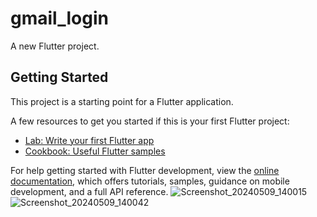 # gmail_login

A new Flutter project.

## Getting Started

This project is a starting point for a Flutter application.

A few resources to get you started if this is your first Flutter project:

- [Lab: Write your first Flutter app](https://docs.flutter.dev/get-started/codelab)
- [Cookbook: Useful Flutter samples](https://docs.flutter.dev/cookbook)

For help getting started with Flutter development, view the
[online documentation](https://docs.flutter.dev/), which offers tutorials,
samples, guidance on mobile development, and a full API reference.
![Screenshot_20240509_140015](https://github.com/Prafulpatnecha/gmail_login/assets/144161200/772e463f-f193-4961-bfd7-0e629c309fe7)
![Screenshot_20240509_140042](https://github.com/Prafulpatnecha/gmail_login/assets/144161200/6e73b323-4e60-415e-9431-2d1fd95490ca)
